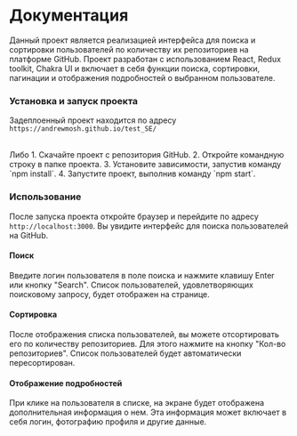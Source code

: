 # Документация

Данный проект является реализацией интерфейса для поиска и сортировки пользователей по количеству их репозиториев на платформе GitHub. Проект разработан с использованием React, Redux toolkit, Chakra UI и включает в себя функции поиска, сортировки, пагинации и отображения подробностей о выбранном пользователе.

### Установка и запуск проекта

Задеплоенный проект находится по адресу `https://andrewmosh.github.io/test_SE/`

<br/>
Либо
1. Скачайте проект с репозитория GitHub.
2. Откройте командную строку в папке проекта.
3. Установите зависимости, запустив команду `npm install`.
4. Запустите проект, выполнив команду `npm start`.

### Использование

После запуска проекта откройте браузер и перейдите по адресу `http://localhost:3000`. Вы увидите интерфейс для поиска пользователей на GitHub.

#### Поиск

Введите логин пользователя в поле поиска и нажмите клавишу Enter или кнопку "Search". Список пользователей, удовлетворяющих поисковому запросу, будет отображен на странице.

#### Сортировка

После отображения списка пользователей, вы можете отсортировать его по количеству репозиториев. Для этого нажмите на кнопку "Кол-во репозиториев". Список пользователей будет автоматически пересортирован.

#### Отображение подробностей

При клике на пользователя в списке, на экране будет отображена дополнительная информация о нем. Эта информация может включает в себя логин, фотографию профиля и другие данные.
